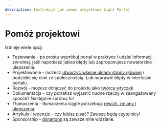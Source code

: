 ```yaml
---
description: Instrukcje jak pomóc projektowi Light Portal
---
```


# Pomóż projektowi

Istnieje wiele opcji:

- Testowanie - po prostu wypróbuj portal w praktyce i udziel informacji zwrotnej, jeśli napotkasz jakieś błędy lub zaproponujesz nowatorskie ulepszenia.
- Projektowanie - możesz [utworzyć własne układy strony głównej](./create-layout.md) i podzielić się nimi ze społecznością. Lub naprawić błędy w interfejsie portalu.
- Rozwój - możesz dołączyć do projektu jako [twórca wtyczek](../plugins/create-new.md).
- Dokumentacja - czy potrafisz wyjaśnić nudne rzeczy w zaangażowany sposób? Następnie spróbuj to!
- Tłumaczenia - tłumaczenia ciągle potrzebują [rewizji, zmiany i ulepszenia](https://crowdin.com/project/light-portal).
- Artykuły i recenzje - czy lubisz pisać? Zawsze będą czytelnicy!
- Sponsorship - [donations](https://ko-fi.com/dragomano/) są zawsze mile widziane.
